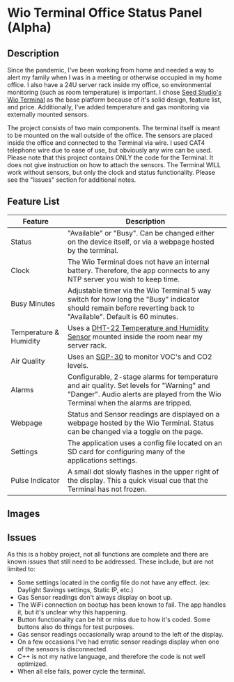 # Wio Terminal Office Status Panel (Alpha)

## Description

Since the pandemic, I've been working from home and needed a way to alert my family when I was in a meeting or otherwise occupied in my home office. I also have a 24U server 
rack inside my office, so environmental monitoring (such as room temperature) is important. I chose [Seed Studio's Wio Terminal](https://www.seeedstudio.com/Wio-Terminal-p-4509.html)
as the base platform because of it's solid design, feature list, and price. Additionally, I've added temperature and gas monitoring via externally mounted sensors.

The project consists of two main components. The terminal itself is meant to be mounted on the wall outside of the office. The sensors are placed inside the office and connected to the Terminal via wire. I used CAT4 telephone wire due to ease of use,
but obviously any wire can be used. Please note that this project contains ONLY the code for the Terminal. It does not give instruction on how to attach the sensors. The Terminal WILL work without sensors, but only the clock and status functionality. Please see the "Issues" section for additional notes.

## Feature List

|Feature|Description|
|-------|-----------|
|Status | "Available" or "Busy". Can be changed either on the device itself, or via a webpage hosted by the terminal.|
|Clock| The Wio Terminal does not have an internal battery. Therefore, the app connects to any NTP server you wish to keep time.|
|Busy Minutes| Adjustable timer via the Wio Terminal 5 way switch for how long the "Busy" indicator should remain before reverting back to "Available". Default is 60 minutes.|
|Temperature & Humidity| Uses a [DHT-22 Temperature and Humidity Sensor](https://www.amazon.com/gp/product/B07XBRMN4P/ref=ppx_yo_dt_b_search_asin_title?ie=UTF8&th=1) mounted inside the room near my server rack.|
|Air Quality| Uses an [SGP-30](https://www.amazon.com/gp/product/B0B389LQCQ/ref=ppx_yo_dt_b_search_asin_title?ie=UTF8&psc=1) to monitor VOC's and CO2 levels.|
|Alarms| Configurable, 2-stage alarms for temperature and air quality. Set levels for "Warning" and "Danger". Audio alerts are played from the Wio Terminal when the alarms are tripped.|
|Webpage| Status and Sensor readings are displayed on a webpage hosted by the Wio Terminal. Status can be changed via a toggle on the page.|
|Settings| The application uses a config file located on an SD card for configuring many of the applications settings.|
|Pulse Indicator| A small dot slowly flashes in the upper right of the display. This a quick visual cue that the Terminal has not frozen.|

## Images


## Issues
As this is a hobby project, not all functions are complete and there are known issues that still need to be addressed. These include, but are not limited to:
* Some settings located in the config file do not have any effect. (ex: Daylight Savings settings, Static IP, etc.)
* Gas Sensor readings don't always display on boot up.
* The WiFi connection on bootup has been known to fail. The app handles it, but it's unclear why this happening. 
* Button functionality can be hit or miss due to how it's coded. Some buttons also do things for test purposes.
* Gas sensor readings occasionally wrap around to the left of the display.
* On a few occasions I've had erratic sensor readings display when one of the sensors is disconnected.
* C++ is not my native language, and therefore the code is not well optimized.
* When all else fails, power cycle the terminal.
